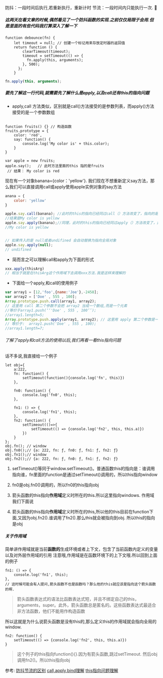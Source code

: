 
防抖：一段时间后执行,若重新执行，重新计时
节流：一段时间内只能执行一次.

##### 这两天在看文章的时候,偶然看见了一个防抖函数的实现.之前仅仅局限于会用.但是里面的有些代码我打算深入了解一下
```JS
function debounce(fn) {
    let timeout = null; // 创建一个标记用来存放定时器的返回值
    return function () {
        clearTimeout(timeout);
        timeout = setTimeout(() => {
          fn.apply(this, arguments);
        }, 500);
      };
    }
```

```js
fn.apply(this, arguments);
```

##### 要先了解这一行代码,就需要先了解什么是apply,以及call还有this的指向问题

- apply,call 方法类似，区别就是call()方法接受的是参数列表，而apply()方法接受的是一个参数数组

```JS

function fruits() {} // 构造函数
fruits.prototype = {
    color: 'red',
    say: function() {
        console.log('My color is' + this.color); 
    }
}
 
var apple = new fruits;
apple.say();   // 此时方法里面的this 指的是fruits
 // 结果： My color is red
```

现在有一个对象banana={color：'yellow'}. 我们现在不想重新定义say方法，那么我们可以直接调用call或apply使用apple实例对象的say方法

```js
anana = {
    color: 'yellow'
}

apple.say.call(banana); //此时的this的指向已经同过call（）方法改变了，指向的是banana，this.color就是banana.color='yellow';
//结果是My color is yellow  
apple.say.apply(banana);//同理，此时的this的指向已经同过apply（）方法改变了，指向的是banana，this.color就是banana.color ='yellow';
//My color is yellow


// 如果传入的是 null或者undifined 会自动替换为指向全局对象
apple.say.apply(null); 
// undifined
```

- 简而言之可以理解call和apply为下面的形式
```js
xxx.apply(thisArg)
// 相当于就是在thisArg这个作用域下去调用xxx方法.我是这样来理解的
```

- 下面给一个apply,和call的使用例子
```js
var array1 = [12,'foo',{name:'Joe'},-2458];
var array2 = ['Doe' , 555 , 100];
Array.prototype.push.call(array1, array2);
// 这里用 call 第二个参数不会把 array2 当成一个数组,而是一个元素
//等价于array1.push(‘‘'Doe' , 555 , 100’’);
//array1.length=5;
Array.prototype.push.apply(array1, array2); // 这里用 apply 第二个参数是一个数组
// 等价于:  array1.push('Doe' , 555 , 100);
//array1.length=7;
```

###### 了解了apply和call方法的使用以后,我们再看一看this指向问题

话不多说,我直接给一个例子

```JS
let obj={
    a:222,
    fn: function() {
        setTimeout(function(){console.log('fn', this)})
    },

    fn0: function() {
        console.log('fn0', this);
    },

    fn1: () => {
        console.log('fn1', this);
    },
    fn2: function() {
        setTimeout(()=>{
            setTimeout(() => {console.log('fn2', this, this.a)})
        })
    }
};
obj.fn(); // window
obj.fn0();// {a: 222, fn: ƒ, fn0: ƒ, fn1: ƒ, fn2: ƒ}
obj.fn1();// window
obj.fn2();// {a: 222, fn: ƒ, fn0: ƒ, fn1: ƒ, fn2: ƒ}
```

1. setTimeout()等同于window.setTimeout()。普通函数this的指向是：谁调用指向谁，fn里面的function是通过setTimeout()调用的，所以this指向window

2. fn0是obj.fn0()调用的，所以fn0的this指向obj

3. 箭头函数的this指向**作用域**定义时所在的this.所以这里指向windows. 作用域我们下面说

4. 箭头函数的this指向**作用域**定义时所在的this,所以他的this目前在function下面,又因为obj.fn2().谁调用了fn2().那么this就会被指向到obj. 所以this的指向是obj


##### 关于作用域
简单讲作用域就是当前**函数的**生成环境或者上下文，包含了当前函数内定义的变量以及对外层作用域的引用
注意哦,作用域是在函数环境下的上下文哦.所以回到上面的例子

```JS
fn1: () => {
    console.log('fn1', this);
},
// 这时候可能会有人提问,箭头函数不也是函数吗？那么他的this就应该是指向这个箭头函数的啊.
```

> 箭头函数表达式的语法比函数表达式短，并且不绑定自己的this，arguments，super。此外，箭头函数总是匿名的。这些函数表达式最适合非方法函数，他们不能用作构造函数

所以这就是为什么说箭头函数是没有this的,那么定义this的作用域就会指向全局的window.

```JS
fn2: function() {
    setTimeout(() => {console.log('fn2', this, this.a)})
}
```

>这个列子的this指向function(){}.因为有箭头函数,跳过setTimeout. 然后obj调用fn2()。所以this指向obj


参考:
[防抖节流的区别](https://github.com/Advanced-Frontend/Daily-Interview-Question/issues/5)
[call,apply,bind理解](https://www.cnblogs.com/zhg277245485/p/6559475.html)
[this指向问题理解](https://segmentfault.com/a/1190000022816817)
